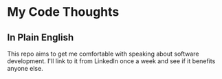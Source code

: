 # My Code Thoughts

## In Plain English

This repo aims to get me comfortable with speaking about software development. I'll link to it from LinkedIn once a week and see if it benefits anyone else.